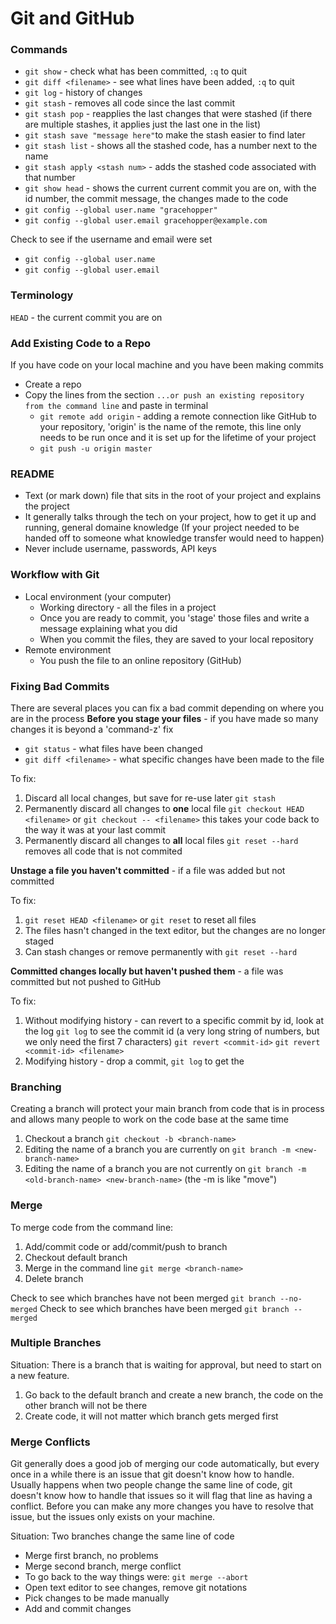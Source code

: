 # Git and GitHub

### Commands
- `git show` - check what has been committed, `:q` to quit
- `git diff <filename>` - see what lines have been added, `:q` to quit
- `git log` - history of changes
- `git stash` - removes all code since the last commit
- `git stash pop` - reapplies the last changes that were stashed (if there are multiple stashes, it applies just the last one in the list)
- `git stash save "message here"`to make the stash easier to find later
- `git stash list` - shows all the stashed code, has a number next to the name
- `git stash apply <stash num>` - adds the stashed code associated with that number
- `git show head` - shows the current current commit you are on, with the id number, the commit message, the changes made to the code
- `git config --global user.name "gracehopper"`
- `git config --global user.email gracehopper@example.com`

Check to see if the username and email were set
- `git config --global user.name`
- `git config --global user.email`

### Terminology
`HEAD` - the current commit you are on


### Add Existing Code to a Repo
If you have code on your local machine and you have been making commits
- Create a repo
- Copy the lines from the section `...or push an existing repository from the command line` and paste in terminal
  -  `git remote add origin` - adding a remote connection like GitHub to your repository, 'origin' is the name of the remote, this line only needs to be run once and it is set up for the lifetime of your project
  - `git push -u origin master`


### README
- Text (or mark down) file that sits in the root of your project and explains the project
- It generally talks through the tech on your project, how to get it up and running, general domaine knowledge (If your project needed to be handed off to someone what knowledge transfer would need to happen)
- Never include username, passwords, API keys


### Workflow with Git
- Local environment (your computer)
  - Working directory - all the files in a project
  - Once you are ready to commit, you 'stage' those files and write a message explaining what you did
  - When you commit the files, they are saved to your local repository
- Remote environment
  - You push the file to an online repository (GitHub)

### Fixing Bad Commits
There are several places you can fix a bad commit depending on where you are in the process
**Before you stage your files** - if you have made so many changes it is beyond a 'command-z' fix
- `git status` - what files have been changed
- `git diff <filename>` - what specific changes have been made to the file

To fix:
1) Discard all local changes, but save for re-use later
`git stash`
2) Permanently discard all changes to **one** local file
`git checkout HEAD <filename>` or `git checkout -- <filename>` this takes your code back to the way it was at your last commit
3) Permanently discard all changes to **all** local files
`git reset --hard` removes all code that is not commited

**Unstage a file you haven't committed** - if a file was added but not committed

To fix:
1) `git reset HEAD <filename>` or `git reset` to reset all files
2) The files hasn't changed in the text editor, but the changes are no longer staged
3) Can stash changes or remove permanently with `git reset --hard`

**Committed changes locally but haven't pushed them** - a file was committed but not pushed to GitHub

To fix:
1) Without modifying history - can revert to a specific commit by id, look at the log `git log` to see the commit id (a very long string of numbers, but we only need the first 7 characters) `git revert <commit-id>` `git revert <commit-id> <filename>`
2) Modifying history - drop a commit, `git log` to get the


### Branching
Creating a branch will protect your main branch from code that is in process and allows many people to work on the code base at the same time
1) Checkout a branch `git checkout -b <branch-name>`
2) Editing the name of a branch you are currently on `git branch -m <new-branch-name>`
3) Editing the name of a branch you are not currently on `git branch -m <old-branch-name> <new-branch-name>` (the -m is like "move")

### Merge
To merge code from the command line:
1) Add/commit code or add/commit/push to branch
2) Checkout default branch
3) Merge in the command line `git merge <branch-name>`
4) Delete branch

Check to see which branches have not been merged `git branch --no-merged`
Check to see which branches have been merged `git branch --merged`

### Multiple Branches
Situation: There is a branch that is waiting for approval, but need to start on a new feature.
1) Go back to the default branch and create a new branch, the code on the other branch will not be there
2) Create code, it will not matter which branch gets merged first


### Merge Conflicts
Git generally does a good job of merging our code automatically, but every once in a while there is an issue that git doesn't know how to handle. Usually happens when two people change the same line of code, git doesn't know how to handle that issues so it will flag that line as having a conflict. Before you can make any more changes you have to resolve that issue, but the issues only exists on your machine.


Situation: Two branches change the same line of code
- Merge first branch, no problems
- Merge second branch, merge conflict
- To go back to the way things were: `git merge --abort`
- Open text editor to see changes, remove git notations
- Pick changes to be made manually
- Add and commit changes
